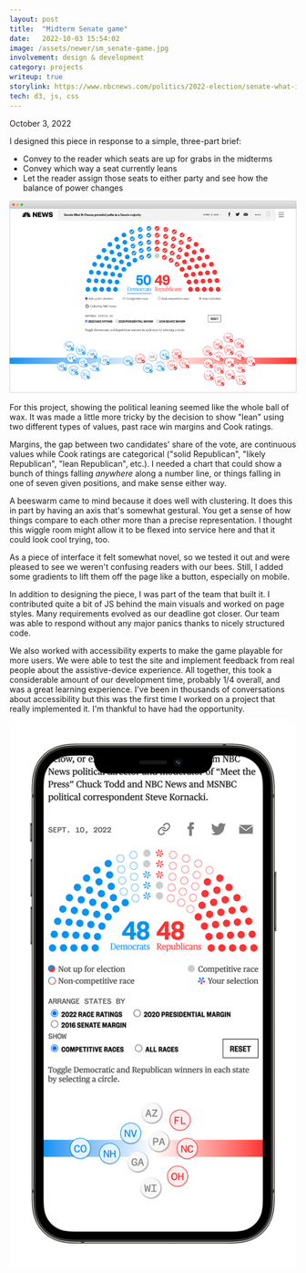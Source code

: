 ```yaml
---
layout: post
title:  "Midterm Senate game"
date:   2022-10-03 15:54:02
image: /assets/newer/sm_senate-game.jpg
involvement: design & development
category: projects
writeup: true
storylink: https://www.nbcnews.com/politics/2022-election/senate-what-if-2022-rcna50037
tech: d3, js, css
---
```


<p class="date" markdown="1">
October 3, 2022
</p>

I designed this piece in response to a simple, three-part brief:
- Convey to the reader which seats are up for grabs in the midterms
- Convey which way a seat currently leans
- Let the reader assign those seats to either party and see how the balance of power changes


<img class="med-img" src="/assets/newer/senate-game.png" alt=
"">

For this project, showing the political leaning seemed like the whole ball of wax. It was made a little more tricky by the decision to show "lean" using two different types of values, past race win margins and Cook ratings. 

Margins, the gap between two candidates' share of the vote, are continuous values while Cook ratings are categorical ("solid Republican", "likely Republican", "lean Republican", etc.). I needed a chart that could show a bunch of things falling <i>anywhere</i> along a number line, or things falling in one of seven given positions, and make sense either way.

A beeswarm came to mind because it does well with clustering. It does this in part by having an axis that's somewhat gestural. You get a sense of how things compare to each other more than a precise representation. I thought this wiggle room might allow it to be flexed into service here and that it could look cool trying, too.

As a piece of interface it felt somewhat novel, so we tested it out and were pleased to see we weren't confusing readers with our bees. Still, I added some gradients to lift them off the page like a button, especially on mobile.

In addition to designing the piece, I was part of the team that built it. I contributed quite a bit of JS behind the main visuals and worked on page styles. Many requirements evolved as our deadline got closer. Our team was able to respond without any major panics thanks to nicely structured code.

We also worked with accessibility experts to make the game playable for more users. We were able to test the site and implement feedback from real people about the assistive-device experience. All together, this took a considerable amount of our development time, probably 1/4 overall, and was a great learning experience. I've been in thousands of conversations about accessibility but this was the first time I worked on a project that really implemented it. I'm thankful to have had the opportunity.

<img class="sm-img" src="/assets/newer/ph_senate-game.png" alt="">
